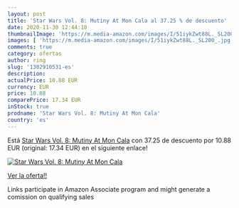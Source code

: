 ```yaml
---
layout: post
title: 'Star Wars Vol. 8: Mutiny At Mon Cala al 37.25 % de descuento'
date: 2020-11-30 12:44:18
thumbnailImage: 'https://m.media-amazon.com/images/I/51iykZwt88L._SL200_.jpg'
images: [ 'https://m.media-amazon.com/images/I/51iykZwt88L._SL200_.jpg' ]
comments: true
category: ofertas
author: ring
slug: '1302910531-es'
description:
actualPrice: 10.88 EUR
currency: EUR
price: 10.88
comparePrice: 17.34 EUR
inStock: true
prodname: 'Star Wars Vol. 8: Mutiny At Mon Cala'
country: 'es'
---
```


Está [Star Wars Vol. 8: Mutiny At Mon Cala](https://www.amazon.es/dp/1302910531/?tag=tolees-21) con 37.25 de descuento por 10.88 EUR (original: 17.34 EUR) en el siguiente enlace!

[![Star Wars Vol. 8: Mutiny At Mon Cala](https://m.media-amazon.com/images/I/51iykZwt88L._SL200_.jpg)](https://www.amazon.es/dp/1302910531/?tag=tolees-21)

[Ver la oferta!!](https://www.amazon.es/dp/1302910531/?tag=tolees-21)

Links participate in Amazon Associate program and might generate a comission on qualifying sales



